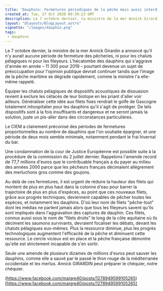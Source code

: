 ```yaml
---
title: 'Dauphins: Fermetures périodiques de la pêche mais aussi interdiction des filets "pêche-tout"'
created_at: Tue, 27 Oct 2020 09:39:23 GMT
description: Le 7 octobre dernier, la ministre de la mer Annick Girardin a annoncé qu'il n'y aurait aucune période de fermeture des pêcheries
layout: "@layouts/BlogLayout.astro"
vignette: "/images/dauphin.png"
tags:
 - dauphins
---
```

<p>
Le 7 octobre dernier, la ministre de la mer Annick Girardin a annoncé qu'il n'y aurait aucune période de fermeture des pêcheries, ni pour les chaluts pélagiques ni pour les fileyeurs. L'hécatombe des dauphins qui s'aggrave d'année en année – 11 300 pour 2019 – pourtant devenue un sujet de préoccupation pour l'opinion publique devrait continuer tandis que l'image de la pêche maritime se dégrade rapidement, comme la ministre l'a elle-même rappelé.</p>
<p>
Équiper les chaluts pélagiques de dispositifs acoustiques de dissuasion revient à exclure les cétacés de leur biotope en les priant d'aller voir ailleurs. Généraliser cette idée aux filets fixes rendrait le golfe de Gascogne totalement inhospitalier pour les dauphins qu'il s'agit de protéger. De tels dispositifs sont à la fois insuffisants et dangereux et ne seront jamais la solution, juste un pis-aller dans des circonstances particulières.</p>
<p>
Le CIEM a clairement préconisé des périodes de fermetures proportionnelles au nombre de dauphins que l'on souhaite épargner, et une période de deux mois semble minimale, notamment pendant le frai hivernal du bar. 

Une condamnation de la cour de Justice Européenne est possible suite à la procédure de la commission du 2 juillet dernier.  Rappelons l'amende record de 77,7 millions d'euros que le contribuable français a du payer au milieu des années 2000 parce que les pêcheurs français décimaient allégrement des merluchons gros comme des goujons. 

Au delà de ces fermetures, il est urgent de réduire la hauteur des filets qui montent de plus en plus haut dans la colonne d'eau pour  barrer la trajectoire de plus en plus d'espèces, au point que ces nouveaux filets, grâce aux  progrès techniques, deviennent capables de pêcher toutes les espèces, et notamment les dauphins. D'où leur nom de filets "pêche-tout" dont les médias ne parlent jamais alors que tous les fileyeurs savent qu'ils sont impliqués dans l'aggravation des captures de dauphin. Ces filets, connus aussi sous le nom de "filets droits" le long de la côte aquitaine où ils déciment les saumons survivants, devraient focaliser les débats, devant les chaluts pélagiques eux-mêmes. Plus la ressource diminue, plus les progrès technologiques augmentent l'efficacité de la pêche et diminuent cette ressource. Le cercle vicieux est en place et la pêche française démontre qu'elle est strictement incapable de s'en sortir. 

Seule une amende de plusieurs dizaines de millions d'euros peut sauver les dauphins, comme elle a sauvé par le passé le thon rouge de la méditerranée occidentale et les merlus. Annick GIRARDIN peut préparer le chéquier, notre chéquier.</p>


(https://www.facebook.com/maigre40/posts/1278949599105265)[https://www.facebook.com/maigre40/posts/1278949599105265]